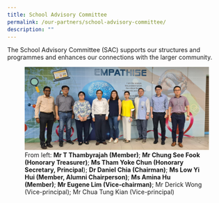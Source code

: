```yaml
---
title: School Advisory Committee
permalink: /our-partners/school-advisory-committee/
description: ""
---
```

The School Advisory Committee (SAC) supports our structures and programmes and enhances our connections with the larger community.



<figure>
<img src="/images/20221011_194952.jpg">
<figcaption>From left:&nbsp;<b>Mr T Thambyrajah (Member)</b>;&nbsp;<b>Mr Chung See Fook (Honorary Treasurer)</b>;&nbsp;<b>Ms Tham Yoke Chun (Honorary Secretary,&nbsp;Principal</b>);&nbsp;<b>Dr Daniel Chia (Chairman)</b>;&nbsp;<b>Ms Low Yi Hui (Member, Alumni Chairperson)</b>;&nbsp;<b>Ms Amina Hu (Member)</b>;&nbsp;<b>Mr Eugene Lim (Vice-chairman)</b>; Mr Derick Wong (Vice-principal); Mr Chua Tung Kian (Vice-principal)</figcaption>
</figure>

